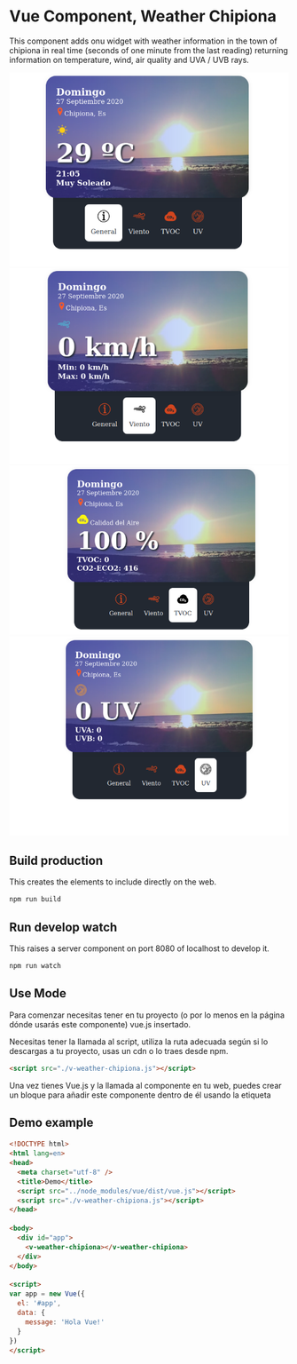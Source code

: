 # Vue Component, Weather Chipiona

This component adds onu widget with weather information in the town of chipiona in real time (seconds of one minute from the last reading) returning information on temperature, wind, air quality and UVA / UVB rays.

![General](./images/img-1.png "General")
![Wind](./images/img-2.png "Wind")
![TVOC](./images/img-3.png "TVOC")
![UV](./images/img-4.png "UV")

## Build production

This creates the elements to include directly on the web.

```bash
npm run build
```

## Run develop watch

This raises a server component on port 8080 of localhost to develop it.

```bash
npm run watch
```

## Use Mode

Para comenzar necesitas tener en tu proyecto (o por lo menos en la página
dónde usarás este componente) vue.js insertado.

Necesitas tener la llamada al script, utiliza la ruta adecuada según si lo 
descargas a tu proyecto, usas un cdn o lo traes desde npm.

```html
<script src="./v-weather-chipiona.js"></script>
``` 

Una vez tienes Vue.js y la llamada al componente en tu web, puedes crear un 
bloque para añadir este componente dentro de él usando la etiqueta 
**<v-weather-chipiona></v-weather-chipiona>**

## Demo example

```html
<!DOCTYPE html>
<html lang=en>
<head>
  <meta charset="utf-8" />
  <title>Demo</title>
  <script src="../node_modules/vue/dist/vue.js"></script>
  <script src="./v-weather-chipiona.js"></script>
</head>

<body>
  <div id="app">
    <v-weather-chipiona></v-weather-chipiona>
  </div>
</body>

<script>
var app = new Vue({
  el: '#app',
  data: {
    message: 'Hola Vue!'
  }
})
</script>
```